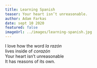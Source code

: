 ```yaml
---
title: Learning Spanish
teaser: Your heart isn’t unreasonable.
author: Adam Farkas
date: sept 10 2020
featured: false
imageUrl: ../images/learning-spanish.jpg
---
```


I love how the word <em>la razón</em>  
lives inside of <em>corazón</em>  
Your heart isn’t unreasonable  
It has reasons of its own.
